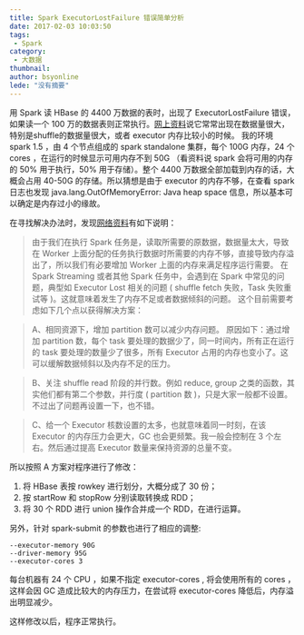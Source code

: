 ```yaml
---
title: Spark ExecutorLostFailure 错误简单分析
date: 2017-02-03 10:03:50
tags:
 - Spark
category: 
 - 大数据
thumbnail: 
author: bsyonline
lede: "没有摘要"
---
```


用 Spark 读 HBase 的 4400 万数据的表时，出现了 ExecutorLostFailure 错误，如果读一个 100 万的数据表则正常执行。[网上资料](https://www.zybuluo.com/xtccc/note/254078)说它常常出现在数据量很大，特别是shuffle的数据量很大，或者 executor 内存比较小的时候。
我的环境 spark 1.5 ，由 4 个节点组成的 spark standalone 集群，每个 100G 内存，24 个 cores ，在运行的时候显示可用内存不到 50G （看资料说 spark 会将可用的内存的 50% 用于执行，50% 用于存储）。整个 4400 万数据全部加载到内存的话，大概会占用 40-50G 的存储。所以猜想是由于 executor 的内存不够，在查看 spark 日志也发现 java.lang.OutOfMemoryError: Java heap space 信息，所以基本可以确定是内存过小的缘故。

在寻找解决办法时，发现[网络资料](https://my.oschina.net/tearsky/blog/629201)有如下说明：
>由于我们在执行 Spark 任务是，读取所需要的原数据，数据量太大，导致在 Worker 上面分配的任务执行数据时所需要的内存不够，直接导致内存溢出了，所以我们有必要增加 Worker 上面的内存来满足程序运行需要。
>在 Spark Streaming 或者其他 Spark 任务中，会遇到在 Spark 中常见的问题，典型如 Executor Lost 相关的问题 ( shuffle fetch 失败，Task 失败重试等 )。这就意味着发生了内存不足或者数据倾斜的问题。
>这个目前需要考虑如下几个点以获得解决方案：

>A、相同资源下，增加 partition 数可以减少内存问题。 原因如下：通过增加 partition 数，每个 task 要处理的数据少了，同一时间内，所有正在运行的 task 要处理的数量少了很多，所有 Executor 占用的内存也变小了。这可以缓解数据倾斜以及内存不足的压力。

>B、关注 shuffle read 阶段的并行数。例如 reduce, group 之类的函数，其实他们都有第二个参数，并行度 ( partition 数 )，只是大家一般都不设置。不过出了问题再设置一下，也不错。

>C、给一个 Executor 核数设置的太多，也就意味着同一时刻，在该 Executor 的内存压力会更大，GC 也会更频繁。我一般会控制在 3 个左右。然后通过提高 Executor 数量来保持资源的总量不变。

所以按照 A 方案对程序进行了修改：
1. 将 HBase 表按 rowkey 进行划分，大概分成了 30 份；
2. 按 startRow 和 stopRow 分别读取转换成 RDD；
3. 将 30 个 RDD 进行 union 操作合并成一个 RDD，在进行运算。

另外，针对 spark-submit 的参数也进行了相应的调整:
```
--executor-memory 90G
--driver-memory 95G
--executor-cores 3
```
每台机器有 24 个 CPU ，如果不指定 executor-cores , 将会使用所有的 cores ，这样会因 GC 造成比较大的内存压力，在尝试将 executor-cores 降低后，内存溢出明显减少。

这样修改以后，程序正常执行。
